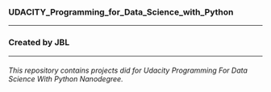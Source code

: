 ### UDACITY_Programming_for_Data_Science_with_Python
------

### Created by JBL
------
###### This repository contains projects did for Udacity Programming For Data Science With Python Nanodegree.
